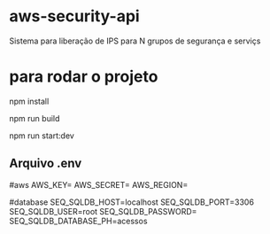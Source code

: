 # aws-security-api
Sistema para liberação de IPS para N grupos de segurança e serviçs


# para rodar o projeto

npm install

npm run build

npm run start:dev


## Arquivo .env

#aws
AWS_KEY=
AWS_SECRET=
AWS_REGION=

#database
SEQ_SQLDB_HOST=localhost
SEQ_SQLDB_PORT=3306
SEQ_SQLDB_USER=root
SEQ_SQLDB_PASSWORD=
SEQ_SQLDB_DATABASE_PH=acessos